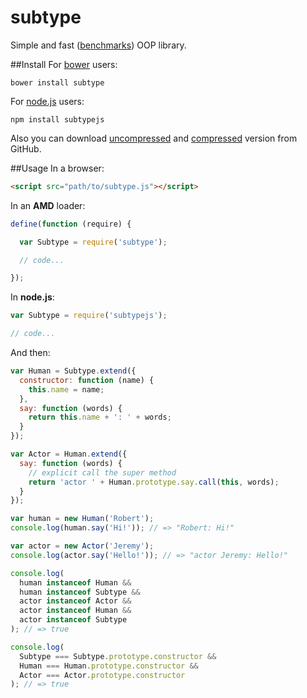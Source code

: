 subtype
=======

Simple and fast ([benchmarks](http://jsfiddle.net/dv6ks3ok/)) OOP library.

##Install
For [bower](http://bower.io/) users:

    bower install subtype

For [node.js](http://nodejs.org/) users:

    npm install subtypejs

Also you can download [uncompressed](https://cdn.rawgit.com/dtcyganok/subtype/master/subtype.js) and [compressed](https://cdn.rawgit.com/dtcyganok/subtype/master/subtype.min.js) version from GitHub.

##Usage
In a browser:
```html
<script src="path/to/subtype.js"></script>
```

In an **AMD** loader:
```javascript
define(function (require) {

  var Subtype = require('subtype');

  // code...

});
```

In **node.js**:
```javascript
var Subtype = require('subtypejs');

// code...
```

And then:
```javascript
var Human = Subtype.extend({
  constructor: function (name) {
    this.name = name;
  },
  say: function (words) {
    return this.name + ': ' + words;
  }
});

var Actor = Human.extend({
  say: function (words) {
    // explicit call the super method
    return 'actor ' + Human.prototype.say.call(this, words);
  }
});

var human = new Human('Robert');
console.log(human.say('Hi!')); // => "Robert: Hi!"

var actor = new Actor('Jeremy');
console.log(actor.say('Hello!')); // => "actor Jeremy: Hello!"

console.log(
  human instanceof Human &&
  human instanceof Subtype &&
  actor instanceof Actor &&
  actor instanceof Human &&
  actor instanceof Subtype
); // => true

console.log(
  Subtype === Subtype.prototype.constructor &&
  Human === Human.prototype.constructor &&
  Actor === Actor.prototype.constructor
); // => true
```
